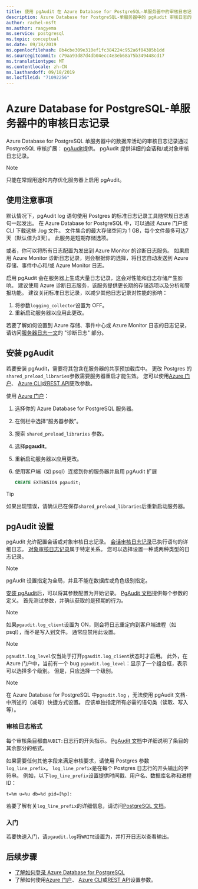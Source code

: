 ```yaml
---
title: 使用 pgAudit 在 Azure Database for PostgreSQL-单服务器中的审核日志记录
description: Azure Database for PostgreSQL-单服务器中的 pgAudit 审核日志的概念。
author: rachel-msft
ms.author: raagyema
ms.service: postgresql
ms.topic: conceptual
ms.date: 09/18/2019
ms.openlocfilehash: 8b4cbe309e310ef1fc384224c952a6f04385b1dd
ms.sourcegitcommit: c79aa93d87d4db04ecc4e3eb68a75b349448cd17
ms.translationtype: MT
ms.contentlocale: zh-CN
ms.lasthandoff: 09/18/2019
ms.locfileid: "71092256"
---
```

# <a name="audit-logging-in-azure-database-for-postgresql---single-server"></a>Azure Database for PostgreSQL-单服务器中的审核日志记录

Azure Database for PostgreSQL 单服务器中的数据库活动的审核日志记录通过 PostgreSQL 审核扩展： [pgAudit](https://www.pgaudit.org/)提供。 pgAudit 提供详细的会话和/或对象审核日志记录。

> [!NOTE]
> 只能在常规用途和内存优化服务器上启用 pgAudit。

## <a name="usage-considerations"></a>使用注意事项
默认情况下，pgAudit log 语句使用 Postgres 的标准日志记录工具随常规日志语句一起发出。 在 Azure Database for PostgreSQL 中，可以通过 Azure 门户或 CLI 下载这些 .log 文件。 文件集合的最大存储空间为 1 GB，每个文件最多可达7天（默认值为3天）。 此服务是短期存储选项。

或者，你可以将所有日志配置为发出到 Azure Monitor 的诊断日志服务。 如果启用 Azure Monitor 诊断日志记录，则会根据你的选择，将日志自动发送到 Azure 存储、事件中心和/或 Azure Monitor 日志。

启用 pgAudit 会在服务器上生成大量日志记录，这会对性能和日志存储产生影响。 建议使用 Azure 诊断日志服务，该服务提供更长期的存储选项以及分析和警报功能。 建议关闭标准日志记录，以减少其他日志记录对性能的影响：

   1. 将参数`logging_collector`设置为 OFF。 
   2. 重新启动服务器以应用此更改。

若要了解如何设置到 Azure 存储、事件中心或 Azure Monitor 日志的日志记录，请访问[服务器日志一文](concepts-server-logs.md)的 "诊断日志" 部分。

## <a name="installing-pgaudit"></a>安装 pgAudit

若要安装 pgAudit，需要将其包含在服务器的共享预加载库中。 更改 Postgres 的`shared_preload_libraries`参数需要服务器重启才能生效。 您可以使用[Azure 门户](howto-configure-server-parameters-using-portal.md)、 [Azure CLI](howto-configure-server-parameters-using-cli.md)或[REST API](/rest/api/postgresql/configurations/createorupdate)更改参数。

使用 [Azure 门户](https://portal.azure.com)：

   1. 选择你的 Azure Database for PostgreSQL 服务器。
   2. 在侧栏中选择“服务器参数”。
   3. 搜索 `shared_preload_libraries` 参数。
   4. 选择**pgaudit**。
   5. 重新启动服务器以应用更改。

   6. 使用客户端（如 psql）连接到你的服务器并启用 pgAudit 扩展
      ```SQL
      CREATE EXTENSION pgaudit;
      ```

> [!TIP]
> 如果出现错误，请确认已在保存`shared_preload_libraries`后重新启动服务器。

## <a name="pgaudit-settings"></a>pgAudit 设置

pgAudit 允许配置会话或对象审核日志记录。 [会话审核日志记录](https://github.com/pgaudit/pgaudit/blob/master/README.md#session-audit-logging)已执行语句的详细日志。 [对象审核日志记录](https://github.com/pgaudit/pgaudit/blob/master/README.md#object-audit-logging)属于特定关系。 您可以选择设置一种或两种类型的日志记录。 

> [!NOTE]
> pgAudit 设置指定为全局，并且不能在数据库或角色级别指定。

[安装 pgAudit](#installing-pgaudit)后，可以将其参数配置为开始记录。 [PgAudit 文档](https://github.com/pgaudit/pgaudit/blob/master/README.md#settings)提供每个参数的定义。 首先测试参数，并确认获取的是预期的行为。

> [!NOTE]
> 如果`pgaudit.log_client`设置为 ON，则会将日志重定向到客户端进程（如 psql），而不是写入到文件。 通常应禁用此设置。

> [!NOTE]
> `pgaudit.log_level`仅当处于打开`pgaudit.log_client`状态时才启用。 此外，在 Azure 门户中，当前有一个 bug `pgaudit.log_level`：显示了一个组合框，表示可以选择多个级别。 但是，只应选择一个级别。 

> [!NOTE]
> 在 Azure Database for PostgreSQL 中`pgaudit.log` ，无法使用 pgAudit 文档`-`中所述的（减号）快捷方式设置。 应该单独指定所有必需的语句类（读取、写入等）。

### <a name="audit-log-format"></a>审核日志格式
每个审核条目都由`AUDIT:`日志行的开头指示。 [PgAudit 文档](https://github.com/pgaudit/pgaudit/blob/master/README.md#format)中详细说明了条目的其余部分的格式。

如果需要任何其他字段来满足审核要求，请使用 Postgres 参数`log_line_prefix`。 `log_line_prefix`是在每个 Postgres 日志行的开头输出的字符串。 例如，以下`log_line_prefix`设置提供时间戳、用户名、数据库名称和进程 ID：

```
t=%m u=%u db=%d pid=[%p]:
```

若要了解有关`log_line_prefix`的详细信息，请访问[PostgreSQL 文档](https://www.postgresql.org/docs/current/runtime-config-logging.html#GUC-LOG-LINE-PREFIX)。

### <a name="getting-started"></a>入门
若要快速入门，请`pgaudit.log`将`WRITE`设置为，并打开日志以查看输出。 


## <a name="next-steps"></a>后续步骤
- [了解如何登录 Azure Database for PostgreSQL](concepts-server-logs.md)
- 了解如何使用[Azure 门户](howto-configure-server-parameters-using-portal.md)、 [Azure CLI](howto-configure-server-parameters-using-cli.md)或[REST API](/rest/api/postgresql/configurations/createorupdate)设置参数。
